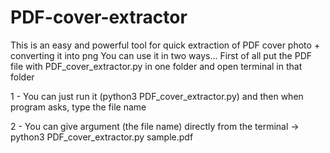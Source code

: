 # PDF-cover-extractor
This is an easy and powerful tool for quick extraction of PDF cover photo + converting it into png
You can use it in two ways... First of all put the PDF file with PDF_cover_extractor.py in one folder and open terminal in that folder

1 - You can just run it (python3 PDF_cover_extractor.py) and then when program asks, type the file name

2 - You can give argument (the file name) directly from the terminal -> python3 PDF_cover_extractor.py sample.pdf
